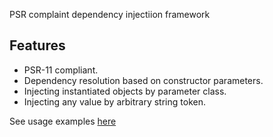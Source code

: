 PSR complaint dependency injectiion framework

## Features
- PSR-11 compliant.
- Dependency resolution based on constructor parameters.
- Injecting instantiated objects by parameter class.
- Injecting any value by arbitrary string token.

See usage examples [here](tests/InjectorTest.php)

